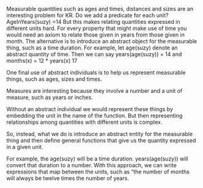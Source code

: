 ﻿Measurable quantities such as ages and times, distances and sizes are an interesting problem for KR. Do we add a predicate for each unit?
AgeInYears(suzy) =14
But this makes relating quantities expressed in different units hard.
For every property that might make use of time you would need an axiom to relate those given in years from those given in month.
The alternative is to introduce an abstract object for the measurable thing, such as a time duration.
For example, let age(suzy) denote an abstract quantity of time.
Then we can say years(age(suzy)) = 14 and months(x) = 12 * years(x)
17

One final use of abstract individuals is to help us represent measurable things, such as ages, sizes and times.

Measures are interesting because they involve a number and a unit of measure, such as years or inches.

Without an abstract individual we would represent these things by embedding the unit in the name of the function. But then representing relationships among quantities with different units is complex.

So, instead, what we do is introduce an abstract entity for the measurable thing and then define general functions that give us the quantity expressed in a given unit.

For example, the age(suzy) will be a time duration. years(age(suzy)) will convert that duration to a number.
With this approach, we can write expressions that map between the units, such as “the number of months will always be twelve times the number of years.
